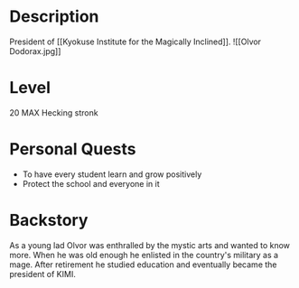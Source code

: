 # Description
President of [[Kyokuse Institute for the Magically Inclined]].
![[Olvor Dodorax.jpg]]
# Level
20 MAX
Hecking stronk

# Personal Quests
* To have every student learn and grow positively
* Protect the school and everyone in it
# Backstory
As a young lad Olvor was enthralled by the mystic arts and wanted to know more. When he was old enough he enlisted in the country's military as a mage. After retirement he studied education and eventually became the president of KIMI.